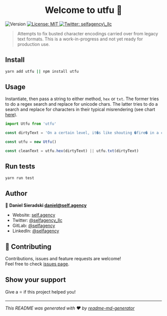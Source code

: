 <h1 align="center">Welcome to utfu 👋</h1>
<p>
  <img alt="Version" src="https://img.shields.io/badge/version-0.1.0-blue.svg?cacheSeconds=2592000" />
  <a href="#" target="_blank">
    <img alt="License: MIT" src="https://img.shields.io/badge/License-MIT-yellow.svg" />
  </a>
  <a href="https://twitter.com/selfagency_llc" target="_blank">
    <img alt="Twitter: selfagency\_llc" src="https://img.shields.io/twitter/follow/selfagency_llc.svg?style=social" />
  </a>
</p>

> Attempts to fix busted character encodings carried over from legacy text formats. This is a work-in-progress and not yet ready for production use.

## Install

```sh
yarn add utfu || npm install utfu
```

## Usage

Instantiate, then pass a string to either method, `hex` or `txt`. The former tries to do a regex search and replace for unicode chars. The latter tries to do a search and replace for characters in their typical misrendering (see chart [here](https://www.i18nqa.com/debug/utf8-debug.html)).

```javascript
import Utfu from 'utfu'

const dirtyText = 'On a certain level, it�s like shouting �fire� in a crowded theater.'

const utfu = new Utfu()

const cleanText = utfu.hex(dirtyText) || utfu.txt(dirtyText)
```

## Run tests

```sh
yarn run test
```

## Author

👤 **Daniel Sieradski <daniel@self.agency>**

- Website: [self.agency](https://self.agency)
- Twitter: [@selfagency_llc](https://twitter.com/selfagency_llc)
- GitLab: [@selfagency](https://gitlab.com/selfagency)
- LinkedIn: [@selfagency](https://linkedin.com/in/selfagency)

## 🤝 Contributing

Contributions, issues and feature requests are welcome!<br />Feel free to check [issues page](https://gitlab.com/selfagency/utfu/issues).

## Show your support

Give a ⭐️ if this project helped you!

---

_This README was generated with ❤️ by [readme-md-generator](https://github.com/kefranabg/readme-md-generator)_
